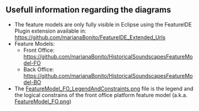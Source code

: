 ## Usefull information regarding the diagrams ##
* The feature models are only fully visible in Eclipse using the FeatureIDE Plugin extension available in: https://github.com/marianaBonito/FeatureIDE_Extended_Urls
* Feature Models:
  * Front Office: https://github.com/marianaBonito/HistoricalSoundscapesFeatureModel-FO
  * Back Office: https://github.com/marianaBonito/HistoricalSoundscapesFeatureModel-BO
* The [FeatureModel_FO_LegendAndConstraints.png](https://github.com/marianaBonito/APDC-Investigation-HistoricalSoundscapesCaseOfEvora-DomainAnalysis/blob/master/Diagrams/FeatureModel_FO_LabelAndConstraints.png) file is the legend and the logical constrains of the front office platform feature model (a.k.a. [FeatureModel_FO.png](https://github.com/marianaBonito/APDC-Investigation-HistoricalSoundscapesCaseOfEvora-DomainAnalysis/blob/master/Diagrams/FeatureModel_FO.png))
